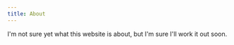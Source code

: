 ```yaml
---
title: About
---
```


I'm not sure yet what this website is about, but I'm sure I'll work it out soon.
